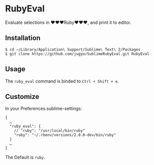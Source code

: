 RubyEval
========

Evaluate selections in ♥♥♥Ruby♥♥♥, and print it to editor.

## Installation

```
$ cd ~/Library/Application\ Support/Sublime\ Text\ 2/Packages
$ git clone https://github.com/jugyo/SublimeRubyEval.git RubyEval
```

## Usage

The `ruby_eval` command is binded to `Ctrl + Shift + e`.

## Customize

In your Preferences.sublime-settings:

```
{
  …
  "ruby_eval": {
    // "ruby": "/usr/local/bin/ruby"
    "ruby": "~/.rbenv/versions/2.0.0-dev/bin/ruby"
  }
  …
}
```

The Default is `ruby`.

